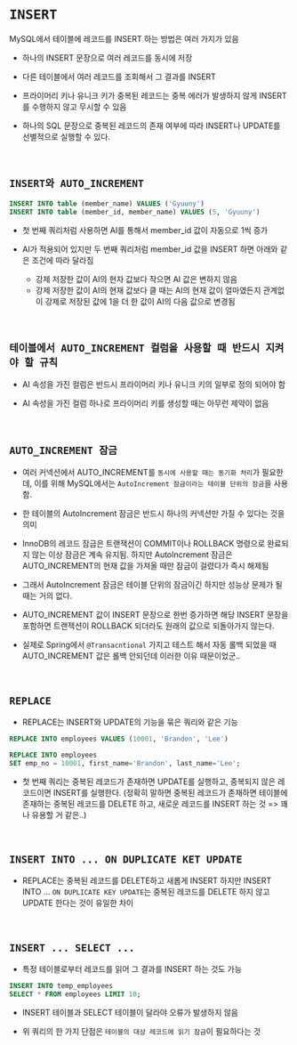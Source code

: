 # `INSERT`

MySQL에서 테이블에 레코드를 INSERT 하는 방법은 여러 가지가 있음

- 하나의 INSERT 문장으로 여러 레코드를 동시에 저장

- 다른 테이블에서 여러 레코드를 조회해서 그 결과를 INSERT

- 프라이머리 키나 유니크 키가 중복된 레코드는 중복 에러가 발생하지 않게 INSERT를 수행하지 않고 무시할 수 있음

- 하나의 SQL 문장으로 중복된 레코드의 존재 여부에 따라 INSERT나 UPDATE를 선별적으로 실행할 수 있다. 

<br>

## `INSERT와 AUTO_INCREMENT`

```sql
INSERT INTO table (member_name) VALUES ('Gyuuny')
INSERT INTO table (member_id, member_name) VALUES (5, 'Gyuuny')
```

- 첫 번째 쿼리처럼 사용하면 AI를 통해서 member_id 값이 자동으로 1씩 증가

- AI가 적용되어 있지만 두 번째 쿼리처럼 member_id 값을 INSERT 하면 아래와 같은 조건에 따라 달라짐
  - 강제 저장한 값이 AI의 현자 값보다 작으면 AI 값은 변하지 않음
  - 강제 저장한 값이 AI의 현재 값보다 클 때는 AI의 현재 값이 얼마였든지 관계없이 강제로 저장된 값에 1을 더 한 값이 AI의 다음 값으로 변경됨

<br>

## `테이블에서 AUTO_INCREMENT 컬럼을 사용할 때 반드시 지켜야 할 규칙`

- AI 속성을 가진 컬럼은 반드시 프라이머리 키나 유니크 키의 일부로 정의 되어야 함

- AI 속성을 가진 컬럼 하나로 프라이머리 키를 생성할 때는 아무런 제약이 없음

<br>

## `AUTO_INCREMENT 잠금`

- 여러 커넥션에서 AUTO_INCREMENT를 `동시에 사용할 때는 동기화 처리`가 필요한데, 이를 위해 MySQL에서는 `AutoIncrement 잠금이라는 테이블 단위의 잠금`을 사용함.

- 한 테이블의 AutoIncrement 잠금은 반드시 하나의 커넥션만 가질 수 있다는 것을 의미

- InnoDB의 레코드 잠금은 트랜잭션이 COMMIT이나 ROLLBACK 명령으로 완료되지 않는 이상 잠금은 계속 유지됨. 하지만 AutoIncrement 잠금은 AUTO_INCREMENT의 현재 값을 가져올 때만 잠금이 걸렸다가 즉시 해제됨

- 그래서 AutoIncrement 잠금은 테이블 단위의 잠금이긴 하지만 성능상 문제가 될 때는 거의 없다. 

- AUTO_INCREMENT 값이 INSERT 문장으로 한번 증가하면 해당 INSERT 문장을 포함하면 트랜잭션이 ROLLBACK 되더라도 원래의 값으로 되돌아가지 않는다. 

- 실제로 Spring에서 `@Transacntional` 가지고 테스트 해서 자동 롤백 되었을 때 AUTO_INCREMENT 값은 롤백 안되던데 이러한 이유 때문이었군.. 

<br>

## `REPLACE`

- REPLACE는 INSERT와 UPDATE의 기능을 묶은 쿼리와 같은 기능

```sql
REPLACE INTO employees VALUES (10001, 'Brandon', 'Lee')

REPLACE INTO employees
SET emp_no = 10001, first_name='Brandon', last_name='Lee';
```

- 첫 번째 쿼리는 중복된 레코드가 존재하면 UPDATE를 실행하고, 중복되지 않은 레코드이면 INSERT를 실행한다. (정확히 말하면 중복된 레코드가 존재하면 테이블에 존재하는 중복된 레코드를 DELETE 하고, 새로운 레코드를 INSERT 하는 것 => 꽤나 유용할 거 같은..)


<br>

## `INSERT INTO ... ON DUPLICATE KET UPDATE`

- REPLACE는 중복된 레코드를 DELETE하고 새롭게 INSERT 하지만 INSERT INTO ... `ON DUPLICATE KEY UPDATE`는 중복된 레코드를 DELETE 하지 않고 UPDATE 한다는 것이 유일한 차이

<br>

## `INSERT ... SELECT ...`

- 특정 테이블로부터 레코드를 읽어 그 결과를 INSERT 하는 것도 가능

```sql
INSERT INTO temp_employees
SELECT * FROM employees LIMIT 10;
```

- INSERT 테이블과 SELECT 테이블이 달라야 오류가 발생하지 않음

- 위 쿼리의 한 가지 단점은 `테이블의 대상 레코드에 읽기 잠금`이 필요하다는 것

